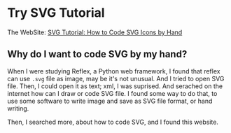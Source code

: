 # Try SVG Tutorial


The WebSite: [SVG Tutorial: How to Code SVG Icons by Hand](https://www.aleksandrhovhannisyan.com/blog/svg-tutorial/)

## Why do I want to code SVG by my hand?

When I were studying Reflex, a Python web framework, I found that reflex can use `.svg` file as image, may be it's not unusual. And I tried to open SVG file. Then, I could open it as text; xml, I was suprised. And serached on the internet how can I draw or code SVG file. I found some way to do that, to use some software to write image and save as SVG file format, or hand writing.

Then, I searched more, about how to code SVG, and I found this website.

 
